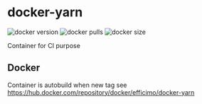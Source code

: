 # docker-yarn

![docker version](https://img.shields.io/docker/v/efficimo/docker-yarn?sort=semver&label=docker%20version&style=flat-square)
![docker pulls](https://img.shields.io/docker/pulls/efficimo/docker-yarn?style=flat-square)
![docker size](https://img.shields.io/docker/image-size/efficimo/docker-yarn?sort=semver&style=flat-square)

Container for CI purpose

## Docker

Container is autobuild when new tag
see https://hub.docker.com/repository/docker/efficimo/docker-yarn
